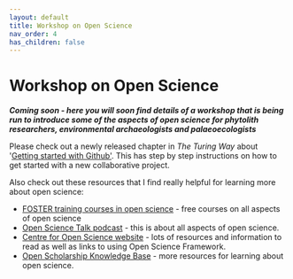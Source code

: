 ```yaml
---
layout: default
title: Workshop on Open Science
nav_order: 4
has_children: false
---
```


# Workshop on Open Science

***Coming soon - here you will soon find details of a workshop that is being run to introduce some of the aspects of open science for phytolith researchers, environmental archaeologists and palaeoecologists***

Please check out a newly released chapter in *The Turing Way* about '[Getting started with Github'](https://the-turing-way.netlify.app/collaboration/github-novice.html). This has step by step instructions on how to get started with a new collaborative project. 

Also check out these resources that I find really helpful for learning more about open science:

* [FOSTER training courses in open science](https://www.fosteropenscience.eu/) - free courses on all aspects of open science 
* [Open Science Talk podcast](https://site.uit.no/ub/) - this is about all aspects of open science.
* [Centre for Open Science website](https://www.cos.io/) - lots of resources and information to read as well as links to using Open Science Framework.
* [Open Scholarship Knowledge Base](https://www.oercommons.org/hubs/OSKB) - more resources for learning about open science.

